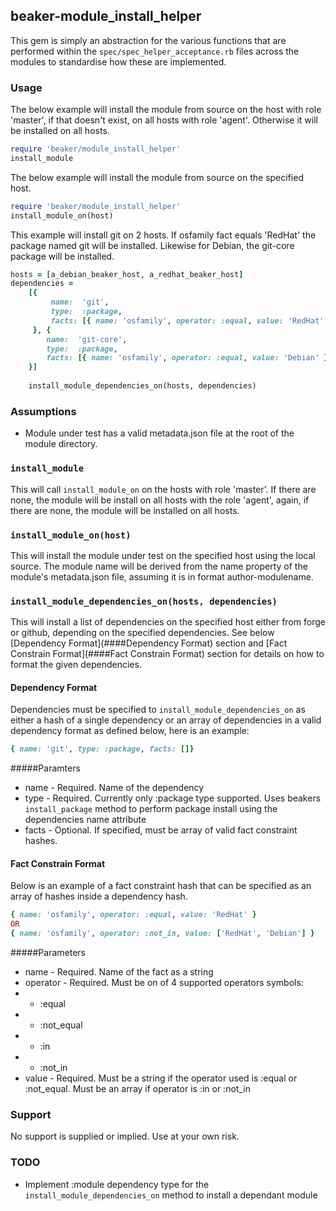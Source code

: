 ## beaker-module\_install\_helper

This gem is simply an abstraction for the various functions that are performed within the `spec/spec_helper_acceptance.rb` files across the modules to standardise how these are implemented.

### Usage
The below example will install the module from source on the host with role 'master', if that doesn't exist, on all hosts with role 'agent'. Otherwise it will be installed on all hosts.
```ruby
require 'beaker/module_install_helper'
install_module
```

The below example will install the module from source on the specified host.
```ruby
require 'beaker/module_install_helper'
install_module_on(host)
```

This example will install git on 2 hosts. If osfamily fact equals 'RedHat' the package named git will be installed. Likewise for Debian, the git-core package will be installed.
```ruby
hosts = [a_debian_beaker_host, a_redhat_beaker_host]
dependencies =
    [{
         name:  'git',
         type:  :package,
         facts: [{ name: 'osfamily', operator: :equal, value: 'RedHat' }]
     }, {
        name:  'git-core',
        type:  :package,
        facts: [{ name: 'osfamily', operator: :equal, value: 'Debian' }]
    }]
    
    install_module_dependencies_on(hosts, dependencies)
```

### Assumptions
* Module under test has a valid metadata.json file at the root of the module directory.

### `install_module`
This will call `install_module_on` on the hosts with role 'master'. If there are none, the module will be install on all hosts with the role 'agent', again, if there are none, the module will be installed on all hosts.

### `install_module_on(host)`
This will install the module under test on the specified host using the local source. The module name will be derived from the name property of the module's metadata.json file, assuming it is in format author-modulename.

### `install_module_dependencies_on(hosts, dependencies)`
This will install a list of dependencies on the specified host either from forge or github, depending on the specified dependencies. See below [Dependency Format](####Dependency Format) section and [Fact Constrain Format](####Fact Constrain Format) section for details on how to format the given dependencies.
#### Dependency Format
Dependencies must be specified to `install_module_dependencies_on` as either a hash of a single dependency or an array of dependencies in a valid dependency format as defined below, here is an example:
```ruby
{ name: 'git', type: :package, facts: []}
```
#####Paramters
* name - Required. Name of the dependency
* type - Required. Currently only :package type supported. Uses beakers `install_package` method to perform package install using the dependencies name attribute
* facts - Optional. If specified, must be array of valid fact constraint hashes.

#### Fact Constrain Format
Below is an example of a fact constraint hash that can be specified as an array of hashes inside a dependency hash.
```ruby
{ name: 'osfamily', operator: :equal, value: 'RedHat' }
OR
{ name: 'osfamily', operator: :not_in, value: ['RedHat', 'Debian'] }
```
#####Parameters
* name - Required. Name of the fact as a string
* operator - Required. Must be on of 4 supported operators symbols:
* * :equal
* * :not_equal
* * :in
* * :not_in
* value - Required. Must be a string if the operator used is :equal or :not_equal. Must be an array if operator is :in or :not_in

### Support
No support is supplied or implied. Use at your own risk.

### TODO
 * Implement :module dependency type for the `install_module_dependencies_on` method to install a dependant module